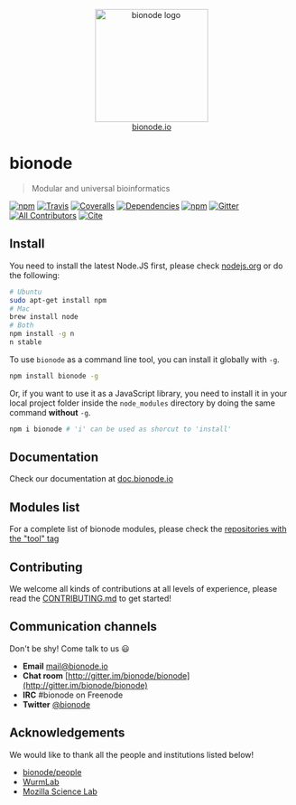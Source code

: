 <p align="center">
  <a href="http://bionode.io">
    <img height="200" width="200" title="bionode" alt="bionode logo" src="https://rawgit.com/bionode/bionode/master/docs/bionode-logo.min.svg"/>
  </a>
  <br/>
  <a href="http://bionode.io/">bionode.io</a>
</p>

# bionode

> Modular and universal bioinformatics

[![npm](https://img.shields.io/npm/v/bionode.svg?style=flat-square)](http://npmjs.org/package/bionode)
[![Travis](https://img.shields.io/travis/bionode/bionode.svg?style=flat-square)](https://travis-ci.org/bionode/bionode)
[![Coveralls](https://img.shields.io/coveralls/bionode/bionode.svg?style=flat-square)](http://coveralls.io/r/bionode/bionode)
[![Dependencies](http://img.shields.io/david/bionode/bionode.svg?style=flat-square)](http://david-dm.org/bionode/bionode)
[![npm](https://img.shields.io/npm/dt/bionode.svg?style=flat-square)](https://www.npmjs.com/package/bionode)
[![Gitter](https://img.shields.io/gitter/room/nwjs/nw.js.svg?style=flat-square)](https://gitter.im/bionode/bionode)
[![All Contributors](https://img.shields.io/badge/all_contributors-27-orange.svg?style=flat-square)](CONTRIBUTORS.md)
[![Cite](http://img.shields.io/badge/doi-10.5281/zenodo.11487-blue.svg?style=flat-square)](http://dx.doi.org/10.5281/zenodo.11487)

## Install

You need to install the latest Node.JS first, please check [nodejs.org](http://nodejs.org) or do the following:

```bash
# Ubuntu
sudo apt-get install npm
# Mac
brew install node
# Both
npm install -g n
n stable
```

To use `bionode` as a command line tool, you can install it globally with `-g`.

```bash
npm install bionode -g
```

Or, if you want to use it as a JavaScript library, you need to install it in your local project folder inside the `node_modules` directory by doing the same command **without** `-g`.

```bash
npm i bionode # 'i' can be used as shorcut to 'install'
```
## Documentation

Check our documentation at [doc.bionode.io](http://doc.bionode.io)

## Modules list

For a complete list of bionode modules, please check the [repositories with the "tool" tag](https://github.com/search?q=org:bionode+topic:tool)

## Contributing
We welcome all kinds of contributions at all levels of experience, please read the [CONTRIBUTING.md](CONTRIBUTING.md) to get started!

## Communication channels

Don't be shy! Come talk to us :smiley:

* **Email** [mail@bionode.io](mailto:mail@bionode.io)
* **Chat room** [http://gitter.im/bionode/bionode](http://gitter.im/bionode/bionode)
* **IRC** #bionode on Freenode
* **Twitter** [@bionode](http://twitter.com/@bionode)


## Acknowledgements
We would like to thank all the people and institutions listed below!

* [bionode/people](https://github.com/orgs/bionode/people)
* [WurmLab](http://wurmlab.github.io)
* [Mozilla Science Lab](https://science.mozilla.org)
